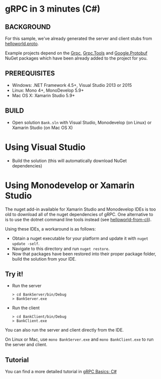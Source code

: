 gRPC in 3 minutes (C#)
========================

BACKGROUND
-------------
For this sample, we've already generated the server and client stubs from [helloworld.proto][].

Example projects depend on the [Grpc](https://www.nuget.org/packages/Grpc/), [Grpc.Tools](https://www.nuget.org/packages/Grpc.Tools/)
and [Google.Protobuf](https://www.nuget.org/packages/Google.Protobuf/) NuGet packages
which have been already added to the project for you.

PREREQUISITES
-------------

- Windows: .NET Framework 4.5+, Visual Studio 2013 or 2015
- Linux: Mono 4+, MonoDevelop 5.9+
- Mac OS X: Xamarin Studio 5.9+

BUILD
-------

- Open solution `Bank.sln` with Visual Studio, Monodevelop (on Linux) or Xamarin Studio (on Mac OS X)

# Using Visual Studio

* Build the solution (this will automatically download NuGet dependencies)

# Using Monodevelop or Xamarin Studio

The nuget add-in available for Xamarin Studio and Monodevelop IDEs is too old to 
download all of the nuget dependencies of gRPC. One alternative to is to use the dotnet command line tools instead (see [helloworld-from-cli]).

Using these IDEs, a workaround is as follows:
* Obtain a nuget executable for your platform and update it with
 `nuget update -self`. 
* Navigate to this directory and run `nuget restore`.
* Now that packages have been restored into their proper package folder, build the solution from your IDE.

Try it!
-------

- Run the server

  ```
  > cd BankServer/bin/Debug
  > BankServer.exe
  ```

- Run the client

  ```
  > cd BankClient/bin/Debug
  > BankClient.exe
  ```

You can also run the server and client directly from the IDE.

On Linux or Mac, use `mono BankServer.exe` and `mono BankClient.exe` to run the server and client.

Tutorial
--------

You can find a more detailed tutorial in [gRPC Basics: C#][]

[helloworld-from-cli]:../helloworld-from-cli/README.md
[helloworld.proto]:../../protos/helloworld.proto
[gRPC Basics: C#]:http://www.grpc.io/docs/tutorials/basic/csharp.html
